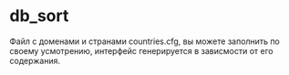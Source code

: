 # db_sort
Файл с доменами и странами countries.cfg, вы можете заполнить по своему усмотрению, интерфейс генерируется в зависмости от его содержания.
